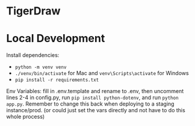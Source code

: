 # TigerDraw

# Local Development
Install dependencies:
- `python -m venv venv`
- `./venv/bin/activate` for Mac and `venv\Scripts\activate` for Windows
- `pip install -r requirements.txt`

Env Variables: fill in .env.template and rename to .env, then uncomment lines 2-4 in config.py, run `pip install python-dotenv`, and run `python app.py`. Remember to change this back when deploying to a staging instance/prod. (or could just set the vars directly and not have to do this whole process)
